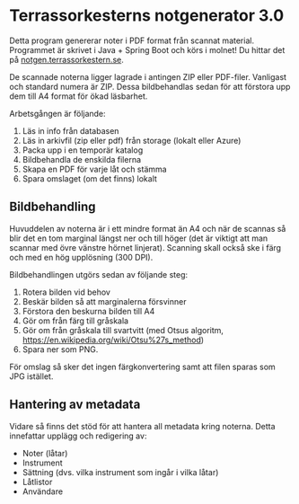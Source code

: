# Terrassorkesterns notgenerator 3.0

Detta program genererar noter i PDF format från scannat material. Programmet är skrivet i Java + Spring Boot och körs i
molnet! Du hittar det på [notgen.terrassorkestern.se](https://notgen.terrassorkestern.se).

De scannade noterna ligger lagrade i antingen ZIP eller PDF-filer. Vanligast och standard numera är ZIP. Dessa
bildbehandlas sedan för att förstora upp dem till A4 format för ökad läsbarhet.

Arbetsgången är följande:

1. Läs in info från databasen
2. Läs in arkivfil (zip eller pdf) från storage (lokalt eller Azure)
3. Packa upp i en temporär katalog
4. Bildbehandla de enskilda filerna
5. Skapa en PDF för varje låt och stämma
6. Spara omslaget (om det finns) lokalt

## Bildbehandling

Huvuddelen av noterna är i ett mindre format än A4 och när de scannas så blir det en tom marginal längst ner och till
höger (det är viktigt att man scannar med övre vänstre hörnet linjerat). Scanning skall också ske i färg och med en hög
upplösning (300 DPI).

Bildbehandlingen utgörs sedan av följande steg:

1. Rotera bilden vid behov
2. Beskär bilden så att marginalerna försvinner
3. Förstora den beskurna bilden till A4
4. Gör om från färg till gråskala
5. Gör om från gråskala till svartvitt (med Otsus algoritm, https://en.wikipedia.org/wiki/Otsu%27s_method)
6. Spara ner som PNG.

För omslag så sker det ingen färgkonvertering samt att filen sparas som JPG istället.

 ## Hantering av metadata

Vidare så finns det stöd för att hantera all metadata kring noterna. Detta innefattar upplägg och redigering av:

* Noter (låtar)
* Instrument
* Sättning (dvs. vilka instrument som ingår i vilka låtar)
* Låtlistor
* Användare
